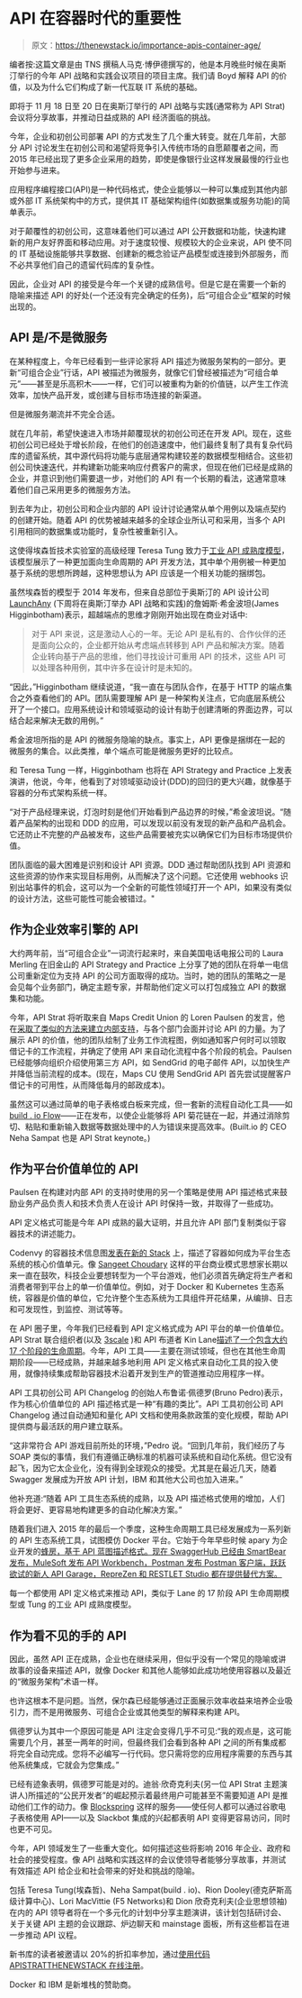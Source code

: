 # API 在容器时代的重要性

> 原文：<https://thenewstack.io/importance-apis-container-age/>

编者按:这篇文章是由 TNS 撰稿人马克·博伊德撰写的，他是本月晚些时候在奥斯汀举行的今年 API 战略和实践会议项目的项目主席。我们请 Boyd 解释 API 的价值，以及为什么它们构成了新一代互联 IT 系统的基础。

即将于 11 月 18 日至 20 日在奥斯汀举行的 API 战略与实践(通常称为 API Strat)会议将分享故事，并推动日益成熟的 API 经济面临的挑战。

今年，企业和初创公司部署 API 的方式发生了几个重大转变。就在几年前，大部分 API 讨论发生在初创公司和渴望将竞争引入传统市场的自愿颠覆者之间，而 2015 年已经出现了更多企业采用的趋势，即使是像银行业这样发展最慢的行业也开始参与进来。

应用程序编程接口(API)是一种代码格式，使企业能够以一种可以集成到其他内部或外部 IT 系统架构中的方式，提供其 IT 基础架构组件(如数据集或服务功能)的简单表示。

对于颠覆性的初创公司，这意味着他们可以通过 API 公开数据和功能，快速构建新的用户友好界面和移动应用。对于速度较慢、规模较大的企业来说，API 使不同的 IT 基础设施能够共享数据、创建新的概念验证产品模型或连接到外部服务，而不必共享他们自己的遗留代码库的复杂性。

因此，企业对 API 的接受是今年一个关键的成熟信号。但是它是在需要一个新的隐喻来描述 API 的好处(一个还没有完全确定的任务)，后“可组合企业”框架的时候出现的。

## API 是/不是微服务

在某种程度上，今年已经看到一些评论家将 API 描述为微服务架构的一部分。更新“可组合企业”行话，API 被描述为微服务，就像它们曾经被描述为“可组合单元”——甚至是乐高积木——一样，它们可以被重构为新的价值链，以产生工作流效率，加快产品开发，或创建与目标市场连接的新渠道。

但是微服务潮流并不完全合适。

就在几年前，希望快速进入市场并颠覆现状的初创公司还在开发 API。现在，这些初创公司已经处于增长阶段，在他们的创造速度中，他们最终复制了具有复杂代码库的遗留系统，其中源代码将功能与底层通常构建较差的数据模型相结合。这些初创公司快速迭代，并构建新功能来响应付费客户的需求，但现在他们已经是成熟的企业，并意识到他们需要退一步，对他们的 API 有一个长期的看法，这通常意味着他们自己采用更多的微服务方法。

到去年为止，初创公司和企业内部的 API 设计讨论通常从单个用例以及端点契约的创建开始。随着 API 的优势被越来越多的全球企业所认可和采用，当多个 API 引用相同的数据集或功能时，复杂性被重新引入。

这使得埃森哲技术实验室的高级经理 Teresa Tung 致力于[工业 API 成熟度模型](https://www.accenture.com/us-en/blogs/blogs-getting-to-industrialization-introducing-an-api-maturity-model)，该模型展示了一种更加面向生命周期的 API 开发方法，其中单个用例被一种更加基于系统的思想所跨越，这种思想认为 API 应该是一个相关功能的捆绑包。

虽然埃森哲的模型于 2014 年发布，但来自总部位于奥斯汀的 API 设计公司 [LaunchAny](http://www.launchany.com) (下周将在奥斯汀举办 API 战略和实践)的詹姆斯·希金波坦(James Higginbotham)表示，超越端点的思维才刚刚开始出现在商业对话中:

> 对于 API 来说，这是激动人心的一年。无论 API 是私有的、合作伙伴的还是面向公众的，企业都开始从考虑端点转移到 API 产品和解决方案。随着企业转向基于产品的思维，他们寻找设计可重用 API 的技术，这些 API 可以处理各种用例，其中许多在设计时是未知的。

“因此，”Higginbotham 继续说道，“我一直在与团队合作，在基于 HTTP 的端点集合之外查看他们的 API。团队需要理解 API 是一种架构关注点，它向底层系统公开了一个接口。应用系统设计和领域驱动的设计有助于创建清晰的界面边界，可以结合起来解决无数的用例。”

希金波坦所指的是 API 的微服务隐喻的缺点。事实上，API 更像是捆绑在一起的微服务的集合。以此类推，单个端点可能是微服务更好的比较点。

和 Teresa Tung 一样，Higginbotham 也将在 API Strategy and Practice 上发表演讲，他说，今年，他看到了对领域驱动设计(DDD)的回归的更大兴趣，就像基于容器的分布式架构系统一样。

“对于产品经理来说，灯泡时刻是他们开始看到产品边界的时候，”希金波坦说。“随着产品架构的出现和 DDD 的应用，可以发现以前没有发现的新产品和产品机会。它还防止不完整的产品被发布，这些产品需要被充实以确保它们为目标市场提供价值。

团队面临的最大困难是识别和设计 API 资源。DDD 通过帮助团队找到 API 资源和这些资源的协作来实现目标用例，从而解决了这个问题。它还使用 webhooks 识别出站事件的机会，这可以为一个全新的可能性领域打开一个 API，如果没有类似的设计方法，这些可能性可能会被错过。"

## 作为企业效率引擎的 API

大约两年前，当“可组合企业”一词流行起来时，来自美国电话电报公司的 Laura Merling 在旧金山的 API Strategy and Practice 上分享了她的团队在将单一电信公司重新定位为支持 API 的公司方面取得的成功。当时，她的团队的策略之一是会见每个业务部门，确定主题专家，并帮助他们定义可以打包成独立 API 的数据集和功能。

今年，API Strat 将听取来自 Maps Credit Union 的 Loren Paulsen 的发言，他在[采取了类似的方法来建立内部支持](https://medium.com/p/6-sure-fire-signs-that-2015-is-the-year-to-talk-about-banking-apis-f816c7f8e0c6)，与各个部门会面并讨论 API 的力量。为了展示 API 的价值，他的团队绘制了业务工作流程图，例如通知客户何时可以领取借记卡的工作流程，并确定了使用 API 来自动化流程中各个阶段的机会。Paulsen 已经能够向组织介绍使用第三方 API，如 SendGrid 的电子邮件 API，以加快生产并降低当前流程的成本。(现在，Maps CU 使用 SendGrid API 首先尝试提醒客户借记卡的可用性，从而降低每月的邮政成本)。

虽然这可以通过简单的电子表格或白板来完成，但一套新的流程自动化工具——如[build . io Flow](https://thenewstack.io/built-io-and-its-automated-pipeline-for-connecting-apps-with-custom-logic/)——正在发布，以使企业能够将 API 菊花链在一起，并通过消除剪切、粘贴和重新输入数据等数据处理中的人为错误来提高效率。(Built.io 的 CEO Neha Sampat 也是 API Strat keynote。)

## 作为平台价值单位的 API

Paulsen 在构建对内部 API 的支持时使用的另一个策略是使用 API 描述格式来鼓励业务产品负责人和技术负责人在设计 API 时保持一致，并取得了一些成功。

API 定义格式可能是今年 API 成熟的最大证明，并且允许 API 部门复制类似于容器技术的讲述能力。

Codenvy 的容器技术信息图[发表在新的 Stack](https://thenewstack.io/containers-disrupting-devops-infographic/) 上，描述了容器如何成为平台生态系统的核心价值单元。像 [Sangeet Choudary](http://platformthinkinglabs.com/about/sangeet-choudary/) 这样的平台商业模式思想家长期以来一直在鼓吹，科技企业要想转型为一个平台游戏，他们必须首先确定将生产者和消费者带到平台上的单一价值单位。例如，对于 Docker 和 Kubernetes 生态系统，容器是价值的单位，它允许整个生态系统为工具组件开花结果，从编排、日志和可发现性，到监控、测试等等。

在 API 圈子里，今年我们已经看到 API 定义格式成为 API 平台的单一价值单位。API Strat 联合组织者(以及 [3scale](http://www.3scale.net/) )和 API 布道者 Kin Lane[描述了一个包含大约 17 个阶段的生命周期](http://apievangelist.com/2015/02/23/my-brain-dump-on-an-api-definition-fueled-life-cycle/)。今年，API 工具——主要在测试领域，但也在其他生命周期阶段——已经成熟，并越来越多地利用 API 定义格式来自动化工具的投入使用，就像持续集成帮助容器技术沿着开发到生产的管道推动应用程序一样。

API 工具初创公司 API Changelog 的创始人布鲁诺·佩德罗(Bruno Pedro)表示，作为核心价值单位的 API 描述格式是一种“有趣的类比”。API 工具初创公司 API Changelog 通过自动通知和量化 API 文档和使用条款政策的变化规模，帮助 API 提供商与最活跃的用户建立联系。

“这非常符合 API 游戏目前所处的环境，”Pedro 说。“回到几年前，我们经历了与 SOAP 类似的事情，我们有遵循正确标准的机器可读系统和自动化系统。但它没有起飞，因为它太企业化，没有得到全球观众的接受。尤其是在最近几天，随着 Swagger 发展成为开放 API 计划，IBM 和其他大公司也加入进来。”

他补充道:“随着 API 工具生态系统的成熟，以及 API 描述格式使用的增加，人们将会更好、更容易地构建更多的自动化解决方案。”

随着我们进入 2015 年的最后一个季度，这种生命周期工具已经发展成为一系列新的 API 生态系统工具，试图模仿 Docker 平台。它始于今年早些时候 apary 为企业开发的[蜂房，基于 API 蓝图描述格式。现在 SwaggerHub 已经由 SmartBear 发布，MuleSoft 发布 API Workbench，Postman 发布 Postman 客户端，跃跃欲试的新人 API Garage，RepreZen 和 RESTLET Studio 都在提供替代方案。](https://thenewstack.io/apiary-releases-world-first-automated-api-ci-testing-service/)

每一个都使用 API 定义格式来推动 API，类似于 Lane 的 17 阶段 API 生命周期模型或 Tung 的工业 API 成熟度模型。

## 作为看不见的手的 API

因此，虽然 API 正在成熟，企业也在继续采用，但似乎没有一个常见的隐喻或讲故事的设备来描述 API，就像 Docker 和其他人能够如此成功地使用容器以及最近的“微服务架构”术语一样。

也许这根本不是问题。当然，保尔森已经能够通过正面展示效率收益来培养企业吸引力，而不是用微服务、可组合企业或其他类型的解释来构建 API。

佩德罗认为其中一个原因可能是 API 注定会变得几乎不可见:“我的观点是，这可能需要几个月，甚至一两年的时间，但最终我们会看到各种 API 之间的所有集成都将完全自动完成。您将不必编写一行代码。您只需将您的应用程序需要的东西与其他系统集成，它就会为您集成。”

已经有迹象表明，佩德罗可能是对的。迪翁·欣奇克利夫(另一位 API Strat 主题演讲人)所描述的“公民开发者”的崛起预示着最终用户可能甚至不需要知道 API 是推动他们工作的动力。像 [Blockspring](http://www.blockspring.com) 这样的服务——使任何人都可以通过谷歌电子表格使用 API——以及 Slackbot 集成的兴起都表明 API 变得更容易访问，同时也更不可见。

今年，API 领域发生了一些重大变化。如何描述这些将影响 2016 年企业、政府和社会的接受程度。像 API 战略和实践这样的会议使领导者能够分享故事，并测试有效描述 API 给企业和社会带来的好处和挑战的隐喻。

包括 Teresa Tung(埃森哲)、Neha Sampat(build . io)、Rion Dooley(德克萨斯高级计算中心)、Lori MacVittie (F5 Networks)和 Dion 欣奇克利夫(企业思想领袖)在内的 API 领导者将在一个多元化的计划中分享主题演讲，该计划包括研讨会、关于关键 API 主题的会议跟踪、炉边聊天和 mainstage 面板，所有这些都旨在进一步推动 API 议程。

新书库的读者被邀请以 20%的折扣率参加，通过[使用代码 APISTRATTHENEWSTACK 在线注册](https://www.eventbrite.com/e/api-strategy-and-practice-conference-austin-tickets-18084100030?discount=APISTRATTHENEWSTACK)。

Docker 和 IBM 是新堆栈的赞助商。

<svg xmlns:xlink="http://www.w3.org/1999/xlink" viewBox="0 0 68 31" version="1.1"><title>Group</title> <desc>Created with Sketch.</desc></svg>